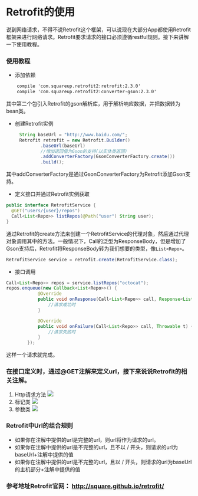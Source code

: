 # Retrofit的使用
说到网络请求，不得不说Retrofit这个框架，可以说现在大部分App都使用Retrofit框架来进行网络请求。Retrofit要求请求的接口必须遵循restful规则。接下来讲解一下使用教程。
<!--more-->
### 使用教程
* 添加依赖
```xml
    compile 'com.squareup.retrofit2:retrofit:2.3.0'
    compile 'com.squareup.retrofit2:converter-gson:2.3.0'
```
其中第二个包引入Retrofit的gson解析库，用于解析响应数据，并把数据转为bean类。

* 创建Retrofit实例
```java
     String baseUrl = "http://www.baidu.com/";
     Retrofit retrofit = new Retrofit.Builder()
             .baseUrl(baseUrl)
             //增加返回值为Gson的支持(以实体类返回)
             .addConverterFactory(GsonConverterFactory.create())
             .build();
```
其中addConverterFactory是通过GsonConverterFactory为Retrofit添加Gson支持。

* 定义接口并通过Retrofit实例获取
```java
public interface RetrofitService {
  @GET("users/{user}/repos")
  Call<List<Repo>> listRepos(@Path("user") String user);
}
```
通过Retrofit的create方法来创建一个RetrofitService的代理对象，然后通过代理对象调用其中的方法。一般情况下，Call的泛型为ResponseBody，但是增加了Gson支持后，Retrofit将ResponseBody转为我们想要的类型，像`List<Repo>`。
```java 
RetrofitService service = retrofit.create(RetrofitService.class);
```
* 接口调用
```java
Call<List<Repo>> repos = service.listRepos("octocat");
repos.enqueue(new Callback<List<Repo>>() {
            @Override
            public void onResponse(Call<List<Repo>> call, Response<List<Repo>> response) {
                //请求成功时
            }

            @Override
            public void onFailure(Call<List<Repo>> call, Throwable t) {
				//请求失败时
            }
        });
```
这样一个请求就完成。
### 在接口定义时，通过@GET注解来定义url，接下来说说Retrofit的相关注解。

1. Http请求方法
![](http://ww4.sinaimg.cn/large/006HJ39wgy1fg75c6y5syj30el09m74p.jpg)
2. 标记类
![](http://ww2.sinaimg.cn/large/006HJ39wgy1fg75eo0aj3j30ij095dgq.jpg)
3. 参数类
![](http://ww1.sinaimg.cn/large/006HJ39wgy1fg75iymigij30jj0d6jub.jpg)

### Retrofit中Url的组合规则
* 如果你在注解中提供的url是完整的url，则url将作为请求的url。
* 如果你在注解中提供的url是不完整的url，且不以 / 开头，则请求的url为baseUrl+注解中提供的值
* 如果你在注解中提供的url是不完整的url，且以 / 开头，则请求的url为baseUrl的主机部分+注解中提供的值
### 参考地址Retrofit官网： http://square.github.io/retrofit/